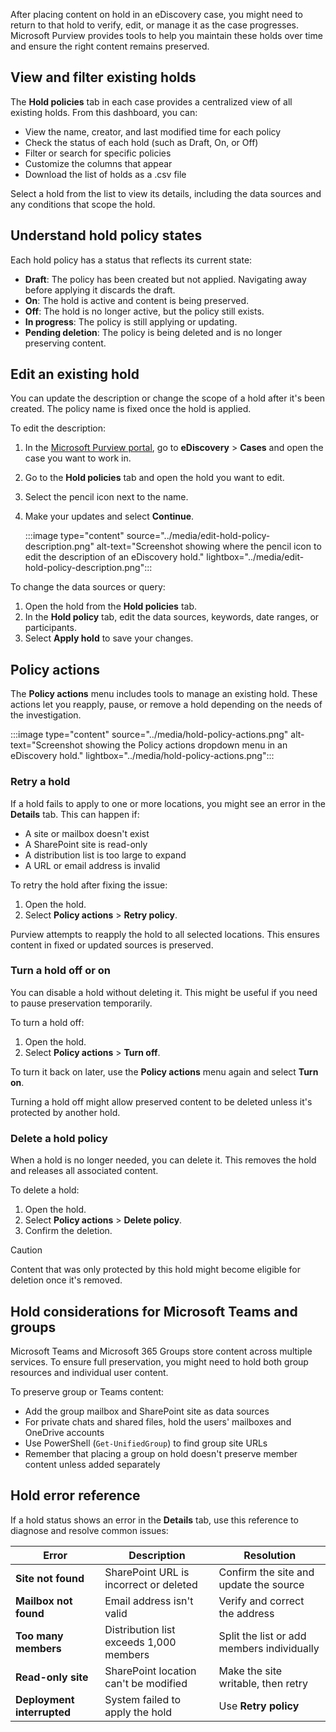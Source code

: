 After placing content on hold in an eDiscovery case, you might need to return to that hold to verify, edit, or manage it as the case progresses. Microsoft Purview provides tools to help you maintain these holds over time and ensure the right content remains preserved.

## View and filter existing holds

The **Hold policies** tab in each case provides a centralized view of all existing holds. From this dashboard, you can:

- View the name, creator, and last modified time for each policy
- Check the status of each hold (such as Draft, On, or Off)
- Filter or search for specific policies
- Customize the columns that appear
- Download the list of holds as a .csv file

Select a hold from the list to view its details, including the data sources and any conditions that scope the hold.

## Understand hold policy states

Each hold policy has a status that reflects its current state:

- **Draft**: The policy has been created but not applied. Navigating away before applying it discards the draft.
- **On**: The hold is active and content is being preserved.
- **Off**: The hold is no longer active, but the policy still exists.
- **In progress**: The policy is still applying or updating.
- **Pending deletion**: The policy is being deleted and is no longer preserving content.

## Edit an existing hold

You can update the description or change the scope of a hold after it's been created. The policy name is fixed once the hold is applied.

To edit the description:

1. In the [Microsoft Purview portal](https://purview.microsoft.com/), go to **eDiscovery** > **Cases** and open the case you want to work in.
1. Go to the **Hold policies** tab and open the hold you want to edit.
1. Select the pencil icon next to the name.
1. Make your updates and select **Continue**.

   :::image type="content" source="../media/edit-hold-policy-description.png" alt-text="Screenshot showing where the pencil icon to edit the description of an eDiscovery hold." lightbox="../media/edit-hold-policy-description.png":::

To change the data sources or query:

1. Open the hold from the **Hold policies** tab.
1. In the **Hold policy** tab, edit the data sources, keywords, date ranges, or participants.
1. Select **Apply hold** to save your changes.

## Policy actions

The **Policy actions** menu includes tools to manage an existing hold. These actions let you reapply, pause, or remove a hold depending on the needs of the investigation.

:::image type="content" source="../media/hold-policy-actions.png" alt-text="Screenshot showing the Policy actions dropdown menu in an eDiscovery hold." lightbox="../media/hold-policy-actions.png":::

### Retry a hold

If a hold fails to apply to one or more locations, you might see an error in the **Details** tab. This can happen if:

- A site or mailbox doesn't exist
- A SharePoint site is read-only
- A distribution list is too large to expand
- A URL or email address is invalid

To retry the hold after fixing the issue:

1. Open the hold.
1. Select **Policy actions** > **Retry policy**.

Purview attempts to reapply the hold to all selected locations. This ensures content in fixed or updated sources is preserved.

### Turn a hold off or on

You can disable a hold without deleting it. This might be useful if you need to pause preservation temporarily.

To turn a hold off:

1. Open the hold.
1. Select **Policy actions** > **Turn off**.

To turn it back on later, use the **Policy actions** menu again and select **Turn on**.

Turning a hold off might allow preserved content to be deleted unless it's protected by another hold.

### Delete a hold policy

When a hold is no longer needed, you can delete it. This removes the hold and releases all associated content.

To delete a hold:

1. Open the hold.
1. Select **Policy actions** > **Delete policy**.
1. Confirm the deletion.

> [!CAUTION]
> Content that was only protected by this hold might become eligible for deletion once it's removed.

## Hold considerations for Microsoft Teams and groups

Microsoft Teams and Microsoft 365 Groups store content across multiple services. To ensure full preservation, you might need to hold both group resources and individual user content.

To preserve group or Teams content:

- Add the group mailbox and SharePoint site as data sources
- For private chats and shared files, hold the users' mailboxes and OneDrive accounts
- Use PowerShell (`Get-UnifiedGroup`) to find group site URLs
- Remember that placing a group on hold doesn't preserve member content unless added separately

## Hold error reference

If a hold status shows an error in the **Details** tab, use this reference to diagnose and resolve common issues:

| Error | Description  | Resolution |
|-----|-----| -----|
| **Site not found** | SharePoint URL is incorrect or deleted  | Confirm the site and update the source |
| **Mailbox not found** | Email address isn't valid | Verify and correct the address |
| **Too many members** | Distribution list exceeds 1,000 members | Split the list or add members individually |
| **Read-only site** | SharePoint location can't be modified | Make the site writable, then retry |
| **Deployment interrupted** | System failed to apply the hold | Use **Retry policy** |
